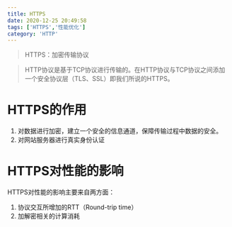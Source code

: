 ```yaml
---
title: HTTPS
date: 2020-12-25 20:49:58
tags: ['HTTPS','性能优化']
category: 'HTTP'
---
```


> HTTPS：加密传输协议

> HTTP协议是基于TCP协议进行传输的。在HTTP协议与TCP协议之间添加一个安全协议层（TLS、SSL）即我们所说的HTTPS。

# HTTPS的作用

1. 对数据进行加密，建立一个安全的信息通道，保障传输过程中数据的安全。
2. 对网站服务器进行真实身份认证

# HTTPS对性能的影响

HTTPS对性能的影响主要来自两方面：

1. 协议交互所增加的RTT（Round-trip time）
2. 加解密相关的计算消耗

